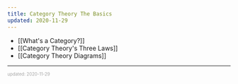 ```yaml
---
title: Category Theory The Basics
updated: 2020-11-29
---
```


- [[What's a Category?]]
- [[Category Theory's Three Laws]]
- [[Category Theory Diagrams]]

---

<sup><sub><font color="#a6a6a6">updated: 2020-11-29</font></sub></sup>

[//begin]: # "Autogenerated link references for markdown compatibility"
[category-theory-diagrams]: category-theory-diagrams "Category Theory Diagrams"
[//end]: # "Autogenerated link references"
